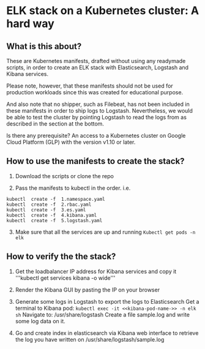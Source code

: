 # ELK stack on a Kubernetes cluster: A hard way

## What is this about?
These are Kubernetes manifests, drafted without using any readymade scripts, in order to create an ELK stack with Elasticsearch, Logstash and Kibana services. 

Please note, however, that these manifests should not be used for production workloads since this was created for educational purpose. 

And also note that no shipper, such as Filebeat, has not been included in these manifests in order to ship logs to Logstash. Nevertheless, we would be able to test the cluster by pointing Logstash to read the logs from as described in the section at the bottom.

Is there any prerequisite?
An access to a Kubernetes cluster on Google Cloud Platform (GLP) with the version v1.10 or later.

## How to use the manifests to create the stack?
1. Download the scripts or clone the repo

2. Pass the manifests to kubectl in the order. i.e.
```
kubectl  create -f  1.namespace.yaml
kubectl  create -f  2.rbac.yaml
kubectl  create -f  3.es.yaml
kubectl  create -f  4.kibana.yaml
kubectl  create -f  5.logstash.yaml
```

3. Make sure that all the services are up and running 
```Kubectl get pods -n elk```

## How to verify the the stack?
1. Get the loadbalancer IP address for Kibana services and copy it
'''kubectl get services kibana -o wide'''

2. Render the Kibana GUI by pasting the IP on your browser 
 
3. Generate some logs in Logstash to export the logs to Elasticsearch
    Get a terminal to Kibana pod: ```kubectl exec -it <<kibana-pod-name->> -n elk sh```
    Navigate to: /usr/share/logstash
    Create a file sample.log and write some log data on it.

4. Go and create index in elasticsearch via Kibana web interface to retrieve the log you have written on /usr/share/logstash/sample.log

